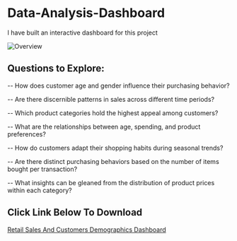 # Data-Analysis-Dashboard

I have built an interactive dashboard for this project

![Overview](https://github.com/user-attachments/assets/eb06296c-0fb4-43a4-8a30-ba0ed9402d59)


## Questions to Explore: 

-- How does customer age and gender influence their purchasing behavior?

-- Are there discernible patterns in sales across different time periods?

-- Which product categories hold the highest appeal among customers?

-- What are the relationships between age, spending, and product preferences?

-- How do customers adapt their shopping habits during seasonal trends?

-- Are there distinct purchasing behaviors based on the number of items bought per transaction?

-- What insights can be gleaned from the distribution of product prices within each category?

## Click Link Below To Download

  <a href="https://github.com/Shegstar/Data-Analysis-Dashboard/blob/main/retail_sales_dataset%20new.pbix">Retail Sales And Customers Demographics Dashboard</a>
